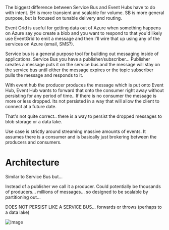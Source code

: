 The biggest difference between Service Bus and Event Hubs have to do with intent. EH is more transient and scalable for volume. SB is more general purpose, but is focused on tunable delivery and routing.

Event Grid is useful for getting data out of Azure when something happens on Azure say you create a blob and you want to respond to that you'd likely use EventGrid to emit a message and then I'll wire that up using any of the services on Azure (email, SMS?).

Service bus is a general purpose tool for building out messaging inside of applications. Service Bus you have a publisher/subscriber... Publisher creates a message puts it on the service bus and the message will stay on the service bus until either the message expires or the topic subscriber pulls the message and responds to it.

With event hub the producer produces the message which is put onto Event Hub, Event Hub wants to forward that onto the consumer right away without persisting for any period of time.. If there is no consumer the message is more or less dropped. Its not persisted in a way that will allow the client to connect at a future date.

That's not quite correct.. there is a way to persist the dropped messages to blob storage or a data lake.

Use case is strictly around streaming massive amounts of events. It assumes there is a consumer and is basically just brokering between the producers and consumers.

# Architecture
Similar to Service Bus but...

Instead of a publisher we call it a producer. Could potentially be thousands of producers... millions of messages... so designed to be scalable by partitioning out...

DOES NOT PERSIST LIKE A SERVICE BUS... forwards or throws (perhaps to a data lake)

![image](https://learn.microsoft.com/en-us/azure/event-hubs/media/event-hubs-about/event_hubs_architecture.png)